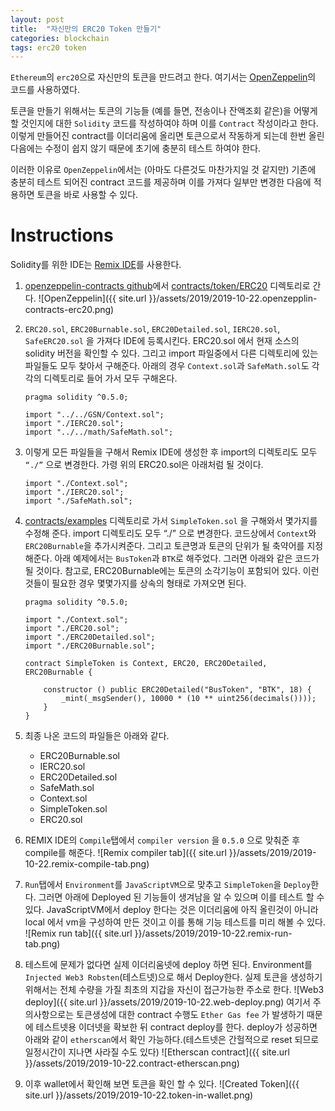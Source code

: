 ```yaml
---
layout: post
title:  "자신만의 ERC20 Token 만들기"
categories: blockchain
tags: erc20 token
---
```

`Ethereum`의 `erc20`으로 자신만의 토큰을 만드려고 한다. 여기서는 [OpenZeppelin](https://github.com/OpenZeppelin/openzeppelin-contracts)의 코드를 사용하였다. 

토큰을 만들기 위해서는 토큰의 기능들 (예를 들면, 전송이나 잔액조회 같은)을  어떻게 할 것인지에 대한 `Solidity` 코드를 작성하여야 하며 이를 `Contract` 작성이라고 한다. 이렇게 만들어진 contract를 이더리움에 올리면 토큰으로서 작동하게 되는데 한번 올린 다음에는 수정이 쉽지 않기 때문에 초기에 충분히 테스트 하여야 한다.

이러한 이유로 `OpenZeppelin`에서는 (아마도 다른것도 마찬가지일 것 같지만) 기존에 충분히 테스트 되어진 contract 코드를 제공하며 이를 가져다 일부만 변경한 다음에 적용하면 토큰을 바로 사용할 수 있다.

# Instructions
Solidity를 위한 IDE는 [Remix IDE](http://remix.ethereum.org)를 사용한다.

1. [openzeppelin-contracts github](https://github.com/OpenZeppelin/openzeppelin-contracts)에서 [contracts/token/ERC20](https://github.com/OpenZeppelin/openzeppelin-contracts/tree/master/contracts/token/ERC20) 디렉토리로 간다.
![OpenZeppelin]({{ site.url }}/assets/2019/2019-10-22.openzepplin-contracts-erc20.png)

1. `ERC20.sol`, `ERC20Burnable.sol`, `ERC20Detailed.sol`, `IERC20.sol`, `SafeERC20.sol` 을 가져다 IDE에 등록시킨다.
ERC20.sol 에서 현재 소스의 solidity 버전을 확인할 수 있다. 그리고 import 파일중에서 다른 디렉토리에 있는 파일들도 모두 찾아서 구해준다. 아래의 경우 `Context.sol`과 `SafeMath.sol`도 각각의 디렉토리로 들어 가서 모두 구해온다. 
    ```
    pragma solidity ^0.5.0;

    import "../../GSN/Context.sol";
    import "./IERC20.sol";
    import "../../math/SafeMath.sol";
    ```

1. 이렇게 모든 파일들을 구해서 Remix IDE에 생성한 후 import의 디렉토리도 모두 `“./”` 으로 변경한다. 가령 위의 ERC20.sol은 아래처럼 될 것이다.
    ```
    import "./Context.sol";
    import "./IERC20.sol";
    import "./SafeMath.sol";
    ```

1. [contracts/examples](https://github.com/OpenZeppelin/openzeppelin-contracts/tree/master/contracts/examples) 디렉토리로 가서 `SimpleToken.sol` 을 구해와서 몇가지를 수정해 준다. import 디렉토리도 모두 “./” 으로 변경한다. 코드상에서 `Context`와 `ERC20Burnable`을 추가시켜준다. 그리고 토큰명과 토큰의 단위가 될 축약어를 지정해준다. 아래 예제에서는 `BusToken`과 `BTK`로 해주었다. 그러면 아래와 같은 코드가 될 것이다. 참고로, ERC20Burnable에는 토큰의 소각기능이 포함되어 있다. 이런 것들이 필요한 경우 몇몇가지를 상속의 형태로 가져오면 된다.
    ```
    pragma solidity ^0.5.0;

    import "./Context.sol";
    import "./ERC20.sol";
    import "./ERC20Detailed.sol";
    import "./ERC20Burnable.sol";

    contract SimpleToken is Context, ERC20, ERC20Detailed, ERC20Burnable {
        
        constructor () public ERC20Detailed("BusToken", "BTK", 18) {
            _mint(_msgSender(), 10000 * (10 ** uint256(decimals())));
        }
    }
    ```

5. 최종 나온 코드의 파일들은 아래와 같다.
    * ERC20Burnable.sol
    * IERC20.sol
    * ERC20Detailed.sol
    * SafeMath.sol
    * Context.sol
    * SimpleToken.sol
    * ERC20.sol

6. REMIX IDE의 `Compile`탭에서 `compiler version` 을 `0.5.0` 으로 맞춰준 후 compile를 해준다.
![Remix compiler tab]({{ site.url }}/assets/2019/2019-10-22.remix-compile-tab.png)

7. `Run`탭에서 `Environment`를 `JavaScriptVM`으로 맞추고 `SimpleToken`을 `Deploy`한다. 그러면 아래에 Deployed 된 기능들이 생겨남을 알 수 있으며 이를 테스트 할 수 있다. JavaScriptVM에서 deploy 한다는 것은 이더리움에 아직 올린것이 아니라 local 에서 vm을 구성하여 만든 것이고 이를 통해 기능 테스트를 미리 해볼 수 있다.
![Remix run tab]({{ site.url }}/assets/2019/2019-10-22.remix-run-tab.png)

8. 테스트에 문제가 없다면 실제 이더리움넷에 deploy 하면 된다. Environment를 `Injected Web3 Robsten`(테스트넷)으로 해서 Deploy한다. 실제 토큰을 생성하기 위해서는 전체 수량을 가질 최초의 지갑을 자신이 접근가능한 주소로 한다.
![Web3 deploy]({{ site.url }}/assets/2019/2019-10-22.web-deploy.png)
여기서 주의사항으로는 토큰생성에 대한 contract 수행도 `Ether Gas fee` 가 발생하기 때문에 테스트넷용 이더넷을 확보한 뒤 contract deploy를 한다. deploy가 성공하면 아래와 같이 `etherscan`에서 확인 가능하다.(테스트넷은 간헐적으로 reset 되므로 일정시간이 지나면 사라질 수도 있다)
![Etherscan contract]({{ site.url }}/assets/2019/2019-10-22.contract-etherscan.png)

9. 이후 wallet에서 확인해 보면 토큰을 확인 할 수 있다.
![Created Token]({{ site.url }}/assets/2019/2019-10-22.token-in-wallet.png)

